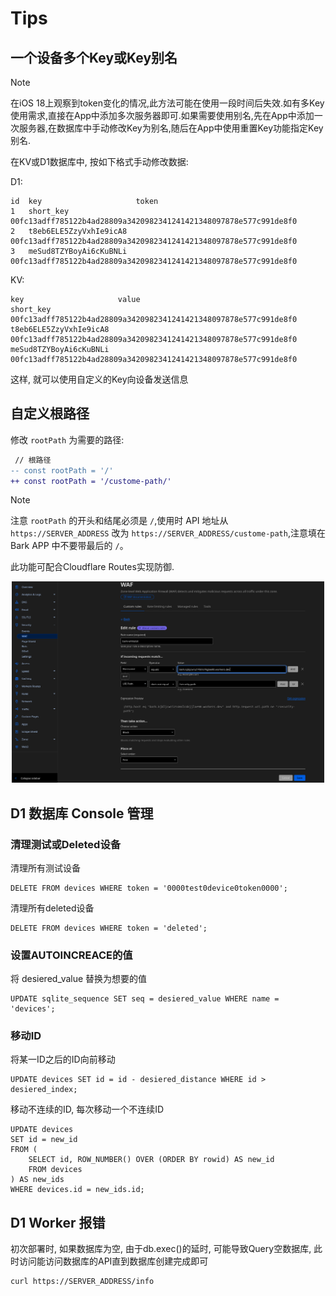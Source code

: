 # Tips

## 一个设备多个Key或Key别名

> [!NOTE]
> 在iOS 18上观察到token变化的情况,此方法可能在使用一段时间后失效.如有多Key使用需求,直接在App中添加多次服务器即可.如果需要使用别名,先在App中添加一次服务器,在数据库中手动修改Key为别名,随后在App中使用重置Key功能指定Key别名.

在KV或D1数据库中, 按如下格式手动修改数据:

D1:
```
id  key                     token
1   short_key               00fc13adff785122b4ad28809a3420982341241421348097878e577c991de8f0
2   t8eb6ELE5ZzyVxhIe9icA8  00fc13adff785122b4ad28809a3420982341241421348097878e577c991de8f0
3   meSud8TZYBoyAi6cKuBNLi  00fc13adff785122b4ad28809a3420982341241421348097878e577c991de8f0
```

KV:
```
key                     value
short_key               00fc13adff785122b4ad28809a3420982341241421348097878e577c991de8f0
t8eb6ELE5ZzyVxhIe9icA8  00fc13adff785122b4ad28809a3420982341241421348097878e577c991de8f0
meSud8TZYBoyAi6cKuBNLi  00fc13adff785122b4ad28809a3420982341241421348097878e577c991de8f0
```

这样, 就可以使用自定义的Key向设备发送信息

## 自定义根路径

修改 `rootPath` 为需要的路径:

```diff
 // 根路径
-- const rootPath = '/'
++ const rootPath = '/custome-path/'
```

> [!NOTE]
> 注意 `rootPath` 的开头和结尾必须是 `/`,使用时 API 地址从 `https://SERVER_ADDRESS` 改为 `https://SERVER_ADDRESS/custome-path`,注意填在 Bark APP 中不要带最后的 `/`。

此功能可配合Cloudflare Routes实现防御.

<p align="center">
    <img src="images/tips/Screenshot from 2024-06-16 00-11-33.png" width="500">
</p>

## D1 数据库 Console 管理

### 清理测试或Deleted设备

清理所有测试设备

```
DELETE FROM devices WHERE token = '0000test0device0token0000';
```

清理所有deleted设备

```
DELETE FROM devices WHERE token = 'deleted';
```

### 设置AUTOINCREACE的值

将 desiered_value 替换为想要的值

```
UPDATE sqlite_sequence SET seq = desiered_value WHERE name = 'devices';
```

### 移动ID

将某一ID之后的ID向前移动

```
UPDATE devices SET id = id - desiered_distance WHERE id > desiered_index;
```

移动不连续的ID, 每次移动一个不连续ID

```
UPDATE devices
SET id = new_id
FROM (
    SELECT id, ROW_NUMBER() OVER (ORDER BY rowid) AS new_id
    FROM devices
) AS new_ids
WHERE devices.id = new_ids.id;
```

## D1 Worker 报错

初次部署时, 如果数据库为空, 由于db.exec()的延时, 可能导致Query空数据库, 此时访问能访问数据库的API直到数据库创建完成即可

```
curl https://SERVER_ADDRESS/info
```
